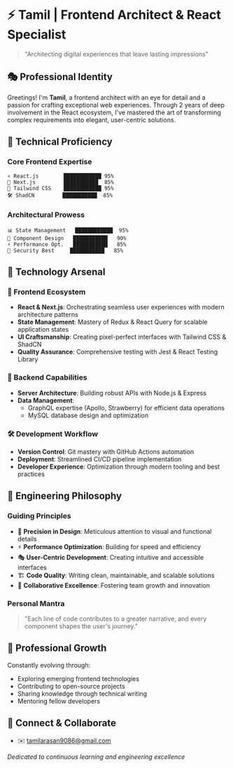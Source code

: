  # ⚡ Tamil | Frontend Architect & React Specialist
> "Architecting digital experiences that leave lasting impressions"

## 🎭 Professional Identity
Greetings! I'm **Tamil**, a frontend architect with an eye for detail and a passion for crafting exceptional web experiences. Through 2 years of deep involvement in the React ecosystem, I've mastered the art of transforming complex requirements into elegant, user-centric solutions.

## 🎯 Technical Proficiency

### Core Frontend Expertise
```
⚛️ React.js        ████████████ 95%
🔄 Next.js         ███████████  85%
🎨 Tailwind CSS    ████████████ 95%
🛠️ ShadCN         ███████████  85%
```

### Architectural Prowess
```
📊 State Management   ████████████  95%
🔧 Component Design   ███████████   90%
⚡ Performance Opt.   ███████████   85%
🔐 Security Best     ███████████   85%
```

## 💫 Technology Arsenal

### 🎨 Frontend Ecosystem
- **React & Next.js**: Orchestrating seamless user experiences with modern architecture patterns
- **State Management**: Mastery of Redux & React Query for scalable application states
- **UI Craftsmanship**: Creating pixel-perfect interfaces with Tailwind CSS & ShadCN
- **Quality Assurance**: Comprehensive testing with Jest & React Testing Library

### 🏰 Backend Capabilities
- **Server Architecture**: Building robust APIs with Node.js & Express
- **Data Management**: 
  - GraphQL expertise (Apollo, Strawberry) for efficient data operations
  - MySQL database design and optimization
  
### 🛠️ Development Workflow
- **Version Control**: Git mastery with GitHub Actions automation
- **Deployment**: Streamlined CI/CD pipeline implementation
- **Developer Experience**: Optimization through modern tooling and best practices

## 💎 Engineering Philosophy

### Guiding Principles
- 🎯 **Precision in Design**: Meticulous attention to visual and functional details
- ⚡ **Performance Optimization**: Building for speed and efficiency
- 🎭 **User-Centric Development**: Creating intuitive and accessible interfaces
- 🏗️ **Code Quality**: Writing clean, maintainable, and scalable solutions
- 🤝 **Collaborative Excellence**: Fostering team growth and innovation

### Personal Mantra
> "Each line of code contributes to a greater narrative, and every component shapes the user's journey."

## 🌱 Professional Growth
Constantly evolving through:
- Exploring emerging frontend technologies
- Contributing to open-source projects
- Sharing knowledge through technical writing
- Mentoring fellow developers

## 🚀 Connect & Collaborate
- ✉️  tamilarasan9086@gmail.com

*Dedicated to continuous learning and engineering excellence*
